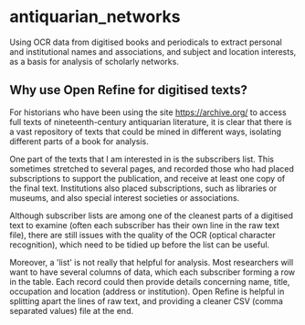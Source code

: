 # antiquarian_networks
Using OCR data from digitised books and periodicals to extract personal and institutional names and associations, and subject and location interests, as a basis for analysis of scholarly networks.

## Why use Open Refine for digitised texts?
For historians who have been using the site https://archive.org/ to access full texts of nineteenth-century antiquarian literature, it is clear that there is a vast repository of texts that could be mined in different ways, isolating different parts of a book for analysis.

One part of the texts that I am interested in is the subscribers list. This sometimes stretched to several pages, and recorded those who had placed subscriptions to support the publication, and receive at least one copy of the final text. Institutions also placed subscriptions, such as libraries or museums, and also special interest societies or associations.

Although subscriber lists are among one of the cleanest parts of a digitised text to examine (often each subscriber has their own line in the raw text file), there are still issues with the quality of the OCR (optical character recognition), which need to be tidied up before the list can be useful.

Moreover, a 'list' is not really that helpful for analysis. Most researchers will want to have several columns of data, which each subscriber forming a row in the table. Each record could then provide details concerning name, title, occupation and location (address or institution). Open Refine is helpful in splitting apart the lines of raw text, and providing a cleaner CSV (comma separated values) file at the end.
